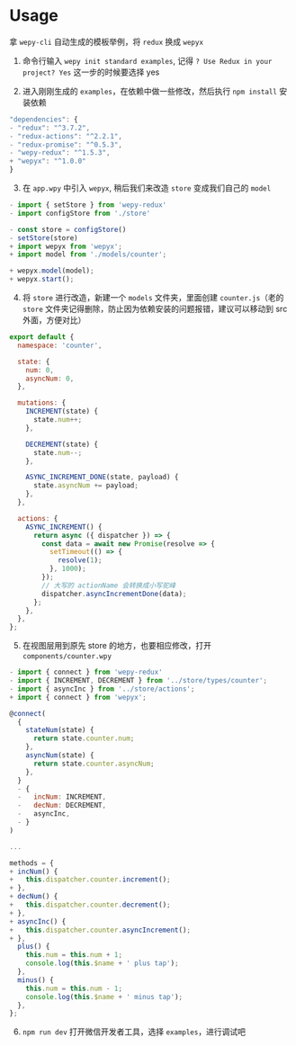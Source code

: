 # Usage
拿 `wepy-cli` 自动生成的模板举例，将 `redux` 换成 `wepyx`

1. 命令行输入 `wepy init standard examples`, 记得 `? Use Redux in your project? Yes` 这一步的时候要选择 yes

2. 进入刚刚生成的 `examples`，在依赖中做一些修改，然后执行 `npm install` 安装依赖
```js
"dependencies": {
- "redux": "^3.7.2",
- "redux-actions": "^2.2.1",
- "redux-promise": "^0.5.3",
- "wepy-redux": "^1.5.3",
+ "wepyx": "^1.0.0"
}
```

3. 在 `app.wpy` 中引入 `wepyx`, 稍后我们来改造 `store` 变成我们自己的 `model`
```js
- import { setStore } from 'wepy-redux'
- import configStore from './store'

- const store = configStore()
- setStore(store)
+ import wepyx from 'wepyx';
+ import model from './models/counter';

+ wepyx.model(model);
+ wepyx.start();
```

4. 将 `store` 进行改造，新建一个 `models` 文件夹，里面创建 `counter.js`（老的 `store` 文件夹记得删除，防止因为依赖安装的问题报错，建议可以移动到 src 外面，方便对比）
```js
export default {
  namespace: 'counter',

  state: {
    num: 0,
    asyncNum: 0,
  },

  mutations: {
    INCREMENT(state) {
      state.num++;
    },

    DECREMENT(state) {
      state.num--;
    },

    ASYNC_INCREMENT_DONE(state, payload) {
      state.asyncNum += payload;
    },
  },

  actions: {
    ASYNC_INCREMENT() {
      return async ({ dispatcher }) => {
        const data = await new Promise(resolve => {
          setTimeout(() => {
            resolve(1);
          }, 1000);
        });
        // 大写的 actionName 会转换成小写驼峰
        dispatcher.asyncIncrementDone(data);
      };
    },
  },
};
```

5. 在视图层用到原先 store 的地方，也要相应修改，打开 `components/counter.wpy`
```js
- import { connect } from 'wepy-redux'
- import { INCREMENT, DECREMENT } from '../store/types/counter';
- import { asyncInc } from '../store/actions';
+ import { connect } from 'wepyx';

@connect(
  {
    stateNum(state) {
      return state.counter.num;
    },
    asyncNum(state) {
      return state.counter.asyncNum;
    },
  }
  - {
  -   incNum: INCREMENT,
  -   decNum: DECREMENT,
  -   asyncInc,
  - }
)

...

methods = {
+ incNum() {
+   this.dispatcher.counter.increment();
+ },
+ decNum() {
+   this.dispatcher.counter.decrement();
+ },
+ asyncInc() {
+   this.dispatcher.counter.asyncIncrement();
+ },
  plus() {
    this.num = this.num + 1;
    console.log(this.$name + ' plus tap');
  },
  minus() {
    this.num = this.num - 1;
    console.log(this.$name + ' minus tap');
  },
};
```

6. `npm run dev` 打开微信开发者工具，选择 `examples`，进行调试吧
